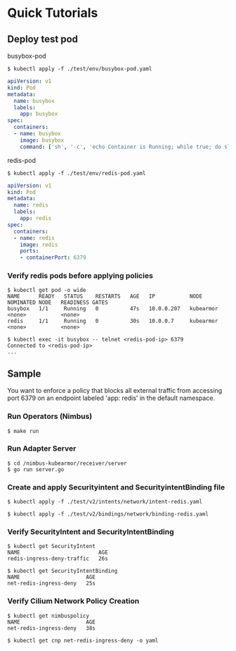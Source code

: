# Quick Tutorials

## Deploy test pod

busybox-pod

```
$ kubectl apply -f ./test/env/busybox-pod.yaml
```

```yaml
apiVersion: v1
kind: Pod
metadata:
  name: busybox
  labels:
    app: busybox
spec:
  containers:
  - name: busybox
    image: busybox
    command: ['sh', '-c', 'echo Container is Running; while true; do sleep 3600; done']
```


redis-pod
```
$ kubectl apply -f ./test/env/redis-pod.yaml
```
```yaml
apiVersion: v1
kind: Pod
metadata:
  name: redis
  labels:
    app: redis
spec:
  containers:
  - name: redis
    image: redis
    ports:
    - containerPort: 6379
```

### Verify redis pods before applying policies
```
$ kubectl get pod -o wide
NAME      READY   STATUS    RESTARTS   AGE   IP           NODE        NOMINATED NODE   READINESS GATES
busybox   1/1     Running   0          47s   10.0.0.207   kubearmor   <none>           <none>
redis     1/1     Running   0          30s   10.0.0.7     kubearmor   <none>           <none>
```
```
$ kubectl exec -it busybox -- telnet <redis-pod-ip> 6379
Connected to <redis-pod-ip>
...
```

## Sample
You want to enforce a policy that blocks all external traffic from accessing port 6379 on an endpoint labeled 'app: redis' in the default namespace.

### Run Operators (Nimbus)
```
$ make run
```

### Run Adapter Server
```
$ cd /nimbus-kubearmor/receiver/server
$ go run server.go
```

### Create and apply Securityintent and SecurityintentBinding file
```
$ kubectl apply -f ./test/v2/intents/network/intent-redis.yaml
```

```
$ kubectl apply -f ./test/v2/bindings/network/binding-redis.yaml
```


### Verify SecurityIntent and SecurityIntentBinding
```
$ kubectl get SecurityIntent
NAME                         AGE
redis-ingress-deny-traffic   26s

```
```
$ kubectl get SecurityIntentBinding
NAME                     AGE
net-redis-ingress-deny   25s

```

### Verify Cilium Network Policy Creation
```
$ kubectl get nimbuspolicy
NAME                     AGE
net-redis-ingress-deny   38s
```
```
$ kubectl get cnp net-redis-ingress-deny -o yaml
```